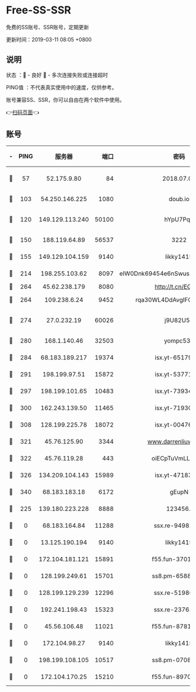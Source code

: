 # Free-SS-SSR

免费的SS账号、SSR账号，定期更新

更新时间：2019-03-11 08:05 +0800

## 说明

状态     ：🙂 - 良好 🙁 - 多次连接失败或连接超时

PING值   ：不代表真实使用中的速度，仅供参考。

账号兼容SS、SSR，你可以自由在两个软件中使用。

👉[扫码页面](https://liesauer.github.io/Free-SS-SSR/)👈

## 账号

|-|PING|服务器|端口|密码|加密方式|区域|
|:----:|:----:|:-----:|-----:|:----:|:----:|:----:|
|🙂|57|52.175.9.80|84|2018.07.07|chacha20-ietf-poly1305|HK|
|🙂|103|54.250.146.225|1080|doub.io|aes-256-cfb|JP|
|🙂|120|149.129.113.240|50100|hYpU7PqP|chacha20-ietf-poly1305|CN|
|🙂|150|188.119.64.89|56537|3222|aes-256-cfb|RU|
|🙂|155|149.129.104.159|9140|likky1415|aes-256-cfb|HK|
|🙂|214|198.255.103.62|8097|eIW0Dnk69454e6nSwuspv9DmS201tQ0D|aes-256-cfb|US|
|🙂|264|45.62.238.179|8080|http://t.cn/EGJIyrl|rc4-md5|CA|
|🙂|264|109.238.6.24|9452|rqa30WL4DdAvgIFG6Fs3znzTa|aes-256-cfb|FR|
|🙂|274|27.0.232.19|60026|j9U82U53|xchacha20-ietf-poly1305|HK|
|🙂|280|168.1.140.46|32503|yompc535|aes-256-cfb|AU|
|🙂|284|68.183.189.217|19374|isx.yt-65179511|aes-256-cfb|SG|
|🙂|291|198.199.97.51|15872|isx.yt-53771202|aes-256-cfb|US|
|🙂|297|198.199.101.65|10483|isx.yt-73934395|aes-256-cfb|US|
|🙂|300|162.243.139.50|11465|isx.yt-71930658|aes-256-cfb|US|
|🙂|308|128.199.225.78|18072|isx.yt-00476269|aes-256-cfb|SG|
|🙂|321|45.76.125.90|3344|www.darrenliuwei.com|aes-256-cfb|AU|
|🙂|322|45.76.119.28|443|oiECpTuVmLLxk4Ts|aes-256-cfb|AU|
|🙂|326|134.209.104.143|15989|isx.yt-47183662|aes-256-cfb|SG|
|🙂|340|68.183.183.18|6172|gEupN|aes-256-cfb|SG|
|🙂|225|139.180.223.228|8888|123456..|aes-256-cfb|JP|
|🙁|0|68.183.164.84|11288|ssx.re-94982417|aes-256-cfb|US|
|🙁|0|13.125.190.194|9140|likky1415|aes-256-cfb|KR|
|🙁|0|172.104.181.121|15891|f55.fun-37015759|aes-256-cfb|SG|
|🙁|0|128.199.249.61|15701|ss8.pm-65889965|aes-256-cfb|SG|
|🙁|0|128.199.129.239|12296|ssx.re-51986565|aes-256-cfb|SG|
|🙁|0|192.241.198.43|15323|ssx.re-23763475|aes-256-cfb|US|
|🙁|0|45.56.106.48|11021|f55.fun-87816355|aes-256-cfb|US|
|🙁|0|172.104.98.27|9140|likky1415|aes-256-cfb|JP|
|🙁|0|198.199.108.105|10517|ss8.pm-07082945|aes-256-cfb|US|
|🙁|0|172.104.170.25|15210|f55.fun-89704073|aes-256-cfb|SG|
